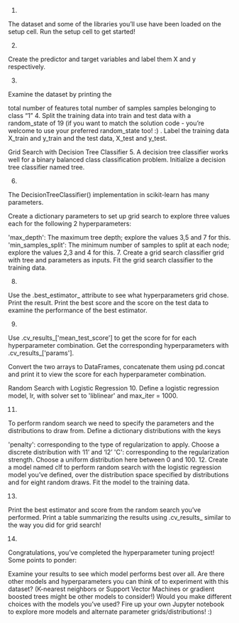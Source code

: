 1.
The dataset and some of the libraries you’ll use have been loaded on the setup cell. Run the setup cell to get started!

2.
Create the predictor and target variables and label them X and y respectively.

3.
Examine the dataset by printing the

total number of features
total number of samples
samples belonging to class “1”
4.
Split the training data into train and test data with a random_state of 19 (if you want to match the solution code - you’re welcome to use your preferred random_state too! :) . Label the training data X_train and y_train and the test data, X_test and y_test.

Grid Search with Decision Tree Classifier
5.
A decision tree classifier works well for a binary balanced class classification problem. Initialize a decision tree classifier named tree.

6.
The DecisionTreeClassifier() implementation in scikit-learn has many parameters.

Create a dictionary parameters to set up grid search to explore three values each for the following 2 hyperparameters:

'max_depth': The maximum tree depth; explore the values 3,5 and 7 for this.
'min_samples_split': The minimum number of samples to split at each node; explore the values 2,3 and 4 for this.
7.
Create a grid search classifier grid with tree and parameters as inputs. Fit the grid search classifier to the training data.

8.
Use the .best_estimator_ attribute to see what hyperparameters grid chose. Print the result. Print the best score and the score on the test data to examine the performance of the best estimator.

9.
Use .cv_results_['mean_test_score'] to get the score for for each hyperparameter combination. Get the corresponding hyperparameters with .cv_results_['params'].

Convert the two arrays to DataFrames, concatenate them using pd.concat and print it to view the score for each hyperparameter combination.

Random Search with Logistic Regression
10.
Define a logistic regression model, lr, with solver set to 'liblinear' and max_iter = 1000.

11.
To perform random search we need to specify the parameters and the distributions to draw from. Define a dictionary distributions with the keys

'penalty': corresponding to the type of regularization to apply. Choose a discrete distribution with ‘l1’ and ‘l2’
'C': corresponding to the regularization strength. Choose a uniform distribution here between 0 and 100.
12.
Create a model named clf to perform random search with the logistic regression model you’ve defined, over the distribution space specified by distributions and for eight random draws. Fit the model to the training data.

13.
Print the best estimator and score from the random search you’ve performed. Print a table summarizing the results using .cv_results_ similar to the way you did for grid search!

14.
Congratulations, you’ve completed the hyperparameter tuning project! Some points to ponder:

Examine your results to see which model performs best over all. Are there other models and hyperparameters you can think of to experiment with this dataset? (K-nearest neighbors or Support Vector Machines or gradient boosted trees might be other models to consider!)
Would you make different choices with the models you’ve used? Fire up your own Jupyter notebook to explore more models and alternate parameter grids/distributions! :)